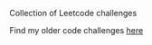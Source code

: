 <p>Collection of Leetcode challenges</p>

<p>Find my older code challenges <a href="https://paulb-h.github.io/programming-challenges/" target="_blank">here</a></p>
